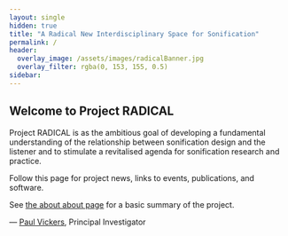 ```yaml
---
layout: single
hidden: true
title: "A Radical New Interdisciplinary Space for Sonification"
permalink: /
header: 
  overlay_image: /assets/images/radicalBanner.jpg
  overlay_filter: rgba(0, 153, 155, 0.5)
sidebar:
---
```

## Welcome to Project RADICAL
Project RADICAL is as the ambitious goal of developing a fundamental understanding of the relationship between sonification design and the listener and to stimulate a revitalised agenda for sonification research and practice.

Follow this page for project news, links to events, publications, and software.

See [the about about page](/about) for a basic summary of the project.

&mdash; [Paul Vickers](https://paulvickers.github.io/), Principal Investigator


